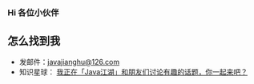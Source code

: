 ### Hi 各位小伙伴

## 怎么找到我
- 发邮件：javajianghu@126.com
- 知识星球： [我正在「Java江湖」和朋友们讨论有趣的话题，你⼀起来吧？](
https://t.zsxq.com/MV7ea62)

<!--
**javajianghu/javajianghu** is a ✨ _special_ ✨ repository because its `README.md` (this file) appears on your GitHub profile.

Here are some ideas to get you started:

- 🔭 I’m currently working on ...
- 🌱 I’m currently learning ...
- 👯 I’m looking to collaborate on ...
- 🤔 I’m looking for help with ...
- 💬 Ask me about ...
- 📫 How to reach me: ...
- 😄 Pronouns: ...
- ⚡ Fun fact: ...
-->
